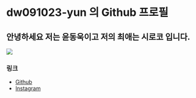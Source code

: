 # dw091023-yun 의 Github 프로필

## 안녕하세요 저는 윤동욱이고 저의 최애는 시로코 입니다.
<img src="https://mblogthumb-phinf.pstatic.net/MjAyMTEyMTlfMTgx/MDAxNjM5ODY4NDQ2OTA3.hlijPylxHixP1ypF56orNXXaYXji4YKmdVnTelfzgNUg.s36zd40e7n0ZMNTQ98MO9R7390_-fTLTWt3pYauZPDAg.JPEG.sniperriflesr2/1.jpg?type=w800">

### 링크

 
  - [Github](https://github.com/apps/desktop?locale=ko-KR)
  - [Instagram](https://www.instagram.com/)


